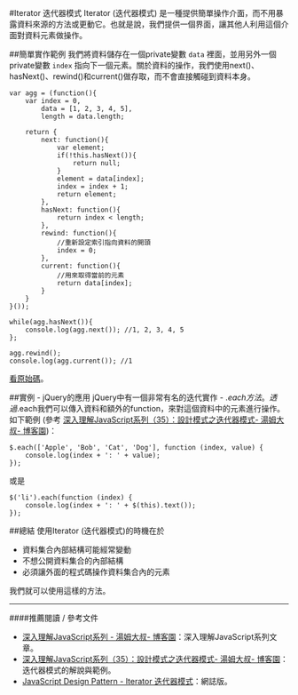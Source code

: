 #Iterator 迭代器模式
Iterator (迭代器模式) 是一種提供簡單操作介面，而不用暴露資料來源的方法或更動它。也就是說，我們提供一個界面，讓其他人利用這個介面對資料元素做操作。

##簡單實作範例
我們將資料儲存在一個private變數 `data` 裡面，並用另外一個private變數 `index` 指向下一個元素。關於資料的操作，我們使用next()、hasNext()、rewind()和current()做存取，而不會直接觸碰到資料本身。

	var agg = (function(){
		var index = 0,
			data = [1, 2, 3, 4, 5],
			length = data.length;
	
		return {
			next: function(){
				var element;
				if(!this.hasNext()){
					return null;
				}
				element = data[index];
				index = index + 1;
				return element;
			},
			hasNext: function(){
				return index < length;
			},
			rewind: function(){
				//重新設定索引指向資料的開頭
				index = 0;
			},
			current: function(){
				//用來取得當前的元素
				return data[index];
			}
		}
	}());
	
	while(agg.hasNext()){
		console.log(agg.next()); //1, 2, 3, 4, 5
	};
	
	agg.rewind();
	console.log(agg.current()); //1

[看原始碼](iterator.html)。  

##實例 - jQuery的應用
jQuery中有一個非常有名的迭代實作 - $.each方法。透過$.each我們可以傳入資料和額外的function，來對這個資料中的元素進行操作。如下範例 (參考 [深入理解JavaScript系列（35）：設計模式之迭代器模式- 湯姆大叔- 博客園](http://www.cnblogs.com/tomxu/archive/2012/03/09/2358903.html))：

	$.each(['Apple', 'Bob', 'Cat', 'Dog'], function (index, value) {
	    console.log(index + ': ' + value);
	});
	
或是
	
	$('li').each(function (index) {
	    console.log(index + ': ' + $(this).text());
	});


##總結
使用Iterator (迭代器模式)的時機在於  

- 資料集合內部結構可能經常變動
- 不想公開資料集合的內部結構
- 必須讓外面的程式碼操作資料集合內的元素

我們就可以使用這樣的方法。

---
####推薦閱讀 / 參考文件
- [深入理解JavaScript系列 - 湯姆大叔- 博客園](http://www.cnblogs.com/TomXu/archive/2011/12/15/2288411.html)：深入理解JavaScript系列文章。
- [深入理解JavaScript系列（35）：設計模式之迭代器模式- 湯姆大叔- 博客園](http://www.cnblogs.com/tomxu/archive/2012/03/09/2358903.html)：迭代器模式的解說與範例。
- [JavaScript Design Pattern - Iterator 迭代器模式](http://cythilya.blogspot.tw/2015/06/javascript-design-pattern-iterator.html)：網誌版。